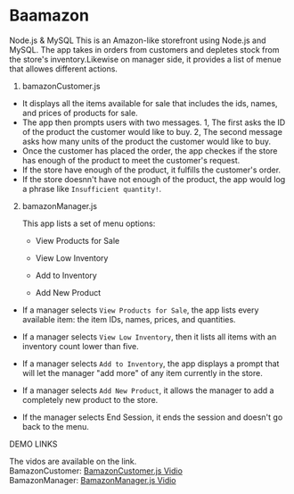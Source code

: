 # Baamazon
Node.js & MySQL
This is an Amazon-like storefront using Node.js and MySQL. The app takes in orders from customers and depletes stock from the store's inventory.Likewise on manager side, it provides a list of menue that allowes different actions.


1. bamazonCustomer.js 

  * It displays all the items available for sale that includes the ids, names, and prices of products for sale.
  * The app then prompts users with two messages.
           1, The first asks the ID of the product the customer would like to buy.
           2, The second message asks how many units of the product the customer would like to buy.
  * Once the customer has placed the order, the app checkes if the store has enough of the product to meet the customer's request.
  * If the store have enough of the product, it fulfills the customer's order.
  * If the store doesnn't have not enough of the product, the app would log a phrase like `Insufficient quantity!`.

2. bamazonManager.js
 
   This app lists a set of menu options:  

     - View Products for Sale
    
     - View Low Inventory
    
     - Add to Inventory
    
     - Add New Product

  * If a manager selects `View Products for Sale`, the app  lists every available item: the item IDs, names, prices, and quantities.

  * If a manager selects `View Low Inventory`, then it lists all items with an inventory count lower than five.

  * If a manager selects `Add to Inventory`, the app displays a prompt that will let the manager "add more" of any item currently in the store.

  * If a manager selects `Add New Product`, it allows the manager to add a completely new product to the store.
  * If the manager selects End Session, it ends the session and doesn't go back to the menu.



  DEMO LINKS 
 
  The vidos are available on the link.
  <br>
  BamazonCustomer: <a href= " https://drive.google.com/open?id=1F920i_YPJm3HjIZ2-NVbvUyG2u2EEzyv">BamazonCustomer.js Vidio </a>
  <br>
  BamazonManager: <a href= " https://drive.google.com/open?id=1HR6LPChSslSDurvIYJBbytESVGwQXCsT ">BamazonManager.js Vidio</a>

